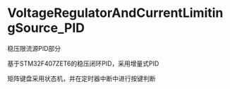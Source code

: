 # VoltageRegulatorAndCurrentLimitingSource_PID
稳压限流源PID部分

基于STM32F407ZET6的稳压闭环PID，采用增量式PID

矩阵键盘采用状态机，并在定时器中断中进行按键判断

